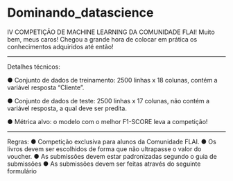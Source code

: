 # Dominando_datascience

IV COMPETIÇÃO DE MACHINE
LEARNING DA COMUNIDADE FLAI!
Muito bem, meus caros! Chegou a grande hora de colocar em prática os
conhecimentos adquiridos até então!

-----
Detalhes técnicos:

● Conjunto de dados de treinamento: 2500 linhas x 18 colunas, contém a variável
resposta “Cliente”.

● Conjunto de dados de teste: 2500 linhas x 17 colunas, não contém a variável
resposta, a qual deve ser predita.

● Métrica alvo: o modelo com o melhor F1-SCORE leva a competição!

-------

 Regras:
● Competição exclusiva para alunos da Comunidade FLAI.
● Os livros devem ser escolhidos de forma que não ultrapasse o valor do voucher.
● As submissões devem estar padronizadas segundo o guia de submissões
● As submissões devem ser feitas através do seguinte formulário
